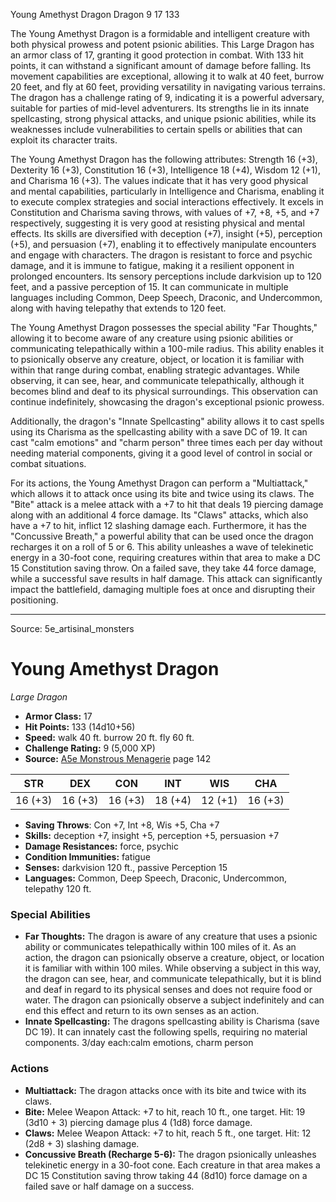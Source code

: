 <MonsterName/>Young Amethyst Dragon</MonsterName>
<CreatureType/>Dragon</CreatureType>
<CR/>9</CR>
<AC/>17</AC>
<HP/>133</HP>
<summary>The Young Amethyst Dragon is a formidable and intelligent creature with both physical prowess and potent psionic abilities. This Large Dragon has an armor class of 17, granting it good protection in combat. With 133 hit points, it can withstand a significant amount of damage before falling. Its movement capabilities are exceptional, allowing it to walk at 40 feet, burrow 20 feet, and fly at 60 feet, providing versatility in navigating various terrains. The dragon has a challenge rating of 9, indicating it is a powerful adversary, suitable for parties of mid-level adventurers. Its strengths lie in its innate spellcasting, strong physical attacks, and unique psionic abilities, while its weaknesses include vulnerabilities to certain spells or abilities that can exploit its character traits. </summary>

<detail>

The Young Amethyst Dragon has the following attributes: Strength 16 (+3), Dexterity 16 (+3), Constitution 16 (+3), Intelligence 18 (+4), Wisdom 12 (+1), and Charisma 16 (+3). The values indicate that it has very good physical and mental capabilities, particularly in Intelligence and Charisma, enabling it to execute complex strategies and social interactions effectively. It excels in Constitution and Charisma saving throws, with values of +7, +8, +5, and +7 respectively, suggesting it is very good at resisting physical and mental effects. Its skills are diversified with deception (+7), insight (+5), perception (+5), and persuasion (+7), enabling it to effectively manipulate encounters and engage with characters. The dragon is resistant to force and psychic damage, and it is immune to fatigue, making it a resilient opponent in prolonged encounters. Its sensory perceptions include darkvision up to 120 feet, and a passive perception of 15. It can communicate in multiple languages including Common, Deep Speech, Draconic, and Undercommon, along with having telepathy that extends to 120 feet.

The Young Amethyst Dragon possesses the special ability "Far Thoughts," allowing it to become aware of any creature using psionic abilities or communicating telepathically within a 100-mile radius. This ability enables it to psionically observe any creature, object, or location it is familiar with within that range during combat, enabling strategic advantages. While observing, it can see, hear, and communicate telepathically, although it becomes blind and deaf to its physical surroundings. This observation can continue indefinitely, showcasing the dragon's exceptional psionic prowess. 

Additionally, the dragon's "Innate Spellcasting" ability allows it to cast spells using its Charisma as the spellcasting ability with a save DC of 19. It can cast "calm emotions" and "charm person" three times each per day without needing material components, giving it a good level of control in social or combat situations.

For its actions, the Young Amethyst Dragon can perform a "Multiattack," which allows it to attack once using its bite and twice using its claws. The "Bite" attack is a melee attack with a +7 to hit that deals 19 piercing damage along with an additional 4 force damage. Its "Claws" attacks, which also have a +7 to hit, inflict 12 slashing damage each. Furthermore, it has the "Concussive Breath," a powerful ability that can be used once the dragon recharges it on a roll of 5 or 6. This ability unleashes a wave of telekinetic energy in a 30-foot cone, requiring creatures within that area to make a DC 15 Constitution saving throw. On a failed save, they take 44 force damage, while a successful save results in half damage. This attack can significantly impact the battlefield, damaging multiple foes at once and disrupting their positioning.</detail>



---

Source: 5e_artisinal_monsters

# Young Amethyst Dragon

*Large* *Dragon*

- **Armor Class:** 17
- **Hit Points:** 133 (14d10+56)
- **Speed:** walk 40 ft. burrow 20 ft. fly 60 ft.
- **Challenge Rating:** 9 (5,000 XP)
- **Source:** [A5e Monstrous Menagerie](https://enpublishingrpg.com/products/level-up-monstrous-menagerie-a5e) page 142

| STR | DEX | CON | INT | WIS | CHA |
| --- | --- | --- | --- | --- | --- |
| 16 (+3) | 16 (+3) | 16 (+3) | 18 (+4) | 12 (+1) | 16 (+3) |

- **Saving Throws**: Con +7, Int +8, Wis +5, Cha +7
- **Skills:** deception +7, insight +5, perception +5, persuasion +7
- **Damage Resistances:** force, psychic
- **Condition Immunities:** fatigue
- **Senses:** darkvision 120 ft., passive Perception 15
- **Languages:** Common, Deep Speech, Draconic, Undercommon, telepathy 120 ft.

### Special Abilities

- **Far Thoughts:** The dragon is aware of any creature that uses a psionic ability or communicates telepathically within 100 miles of it. As an action, the dragon can psionically observe a creature, object, or location it is familiar with within 100 miles. While observing a subject in this way, the dragon can see, hear, and communicate telepathically, but it is blind and deaf in regard to its physical senses and does not require food or water. The dragon can psionically observe a subject indefinitely and can end this effect and return to its own senses as an action.
- **Innate Spellcasting:** The dragons spellcasting ability is Charisma (save DC 19). It can innately cast the following spells, requiring no material components. 3/day each:calm emotions, charm person

### Actions

- **Multiattack:** The dragon attacks once with its bite and twice with its claws.
- **Bite:** Melee Weapon Attack: +7 to hit, reach 10 ft., one target. Hit: 19 (3d10 + 3) piercing damage plus 4 (1d8) force damage.
- **Claws:** Melee Weapon Attack: +7 to hit, reach 5 ft., one target. Hit: 12 (2d8 + 3) slashing damage.
- **Concussive Breath (Recharge 5-6):** The dragon psionically unleashes telekinetic energy in a 30-foot cone. Each creature in that area makes a DC 15 Constitution saving throw  taking 44 (8d10) force damage on a failed save or half damage on a success.




